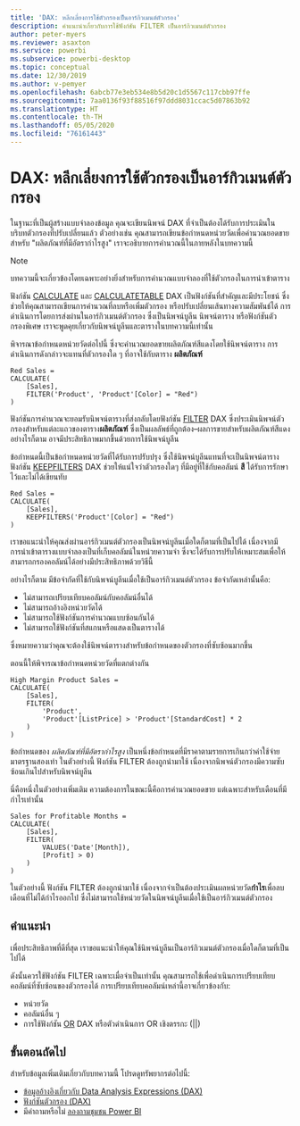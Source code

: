 ```yaml
---
title: 'DAX: หลีกเลี่ยงการใช้ตัวกรองเป็นอาร์กิวเมนต์ตัวกรอง'
description: คำแนะนำเกี่ยวกับการใช้ฟังก์ชัน FILTER เป็นอาร์กิวเมนต์ตัวกรอง
author: peter-myers
ms.reviewer: asaxton
ms.service: powerbi
ms.subservice: powerbi-desktop
ms.topic: conceptual
ms.date: 12/30/2019
ms.author: v-pemyer
ms.openlocfilehash: 6abcb77e3eb534e8b5d20c1d5567c117cbb97ffe
ms.sourcegitcommit: 7aa0136f93f88516f97ddd8031ccac5d07863b92
ms.translationtype: HT
ms.contentlocale: th-TH
ms.lasthandoff: 05/05/2020
ms.locfileid: "76161443"
---
```

# <a name="dax-avoid-using-filter-as-a-filter-argument"></a>DAX: หลีกเลี่ยงการใช้ตัวกรองเป็นอาร์กิวเมนต์ตัวกรอง

ในฐานะที่เป็นผู้สร้างแบบจำลองข้อมูล คุณจะเขียนนิพจน์ DAX ที่จำเป็นต้องได้รับการประเมินในบริบทตัวกรองที่ปรับเปลี่ยนแล้ว ตัวอย่างเช่น คุณสามารถเขียนข้อกำหนดหน่วยวัดเพื่อคำนวณยอดขายสำหรับ "ผลิตภัณฑ์ที่มีอัตรากำไรสูง" เราจะอธิบายการคำนวณนี้ในภายหลังในบทความนี้

> [!NOTE]
> บทความนี้จะเกี่ยวข้องโดยเฉพาะอย่างยิ่งสำหรับการคำนวณแบบจำลองที่ใช้ตัวกรองในการนำเข้าตาราง

ฟังก์ชัน [CALCULATE](/dax/calculate-function-dax) และ [CALCULATETABLE](/dax/calculatetable-function-dax) DAX เป็นฟังก์ชันที่สำคัญและมีประโยชน์ ซึ่งช่วยให้คุณสามารถเขียนการคำนวณที่ลบหรือเพิ่มตัวกรอง หรือปรับเปลี่ยนเส้นทางความสัมพันธ์ได้ การดำเนินการโดยการส่งผ่านในอาร์กิวเมนต์ตัวกรอง ซึ่งเป็นนิพจน์บูลีน นิพจน์ตาราง หรือฟังก์ชันตัวกรองพิเศษ เราจะพูดคุยเกี่ยวกับนิพจน์บูลีนและตารางในบทความนี้เท่านั้น

พิจารณาข้อกำหนดหน่วยวัดต่อไปนี้ ซึ่งจะคำนวณยอดขายผลิตภัณฑ์สีแดงโดยใช้นิพจน์ตาราง การดำเนินการดังกล่าวจะแทนที่ตัวกรองใด ๆ ที่อาจใช้กับตาราง **ผลิตภัณฑ์**

```dax
Red Sales =
CALCULATE(
    [Sales],
    FILTER('Product', 'Product'[Color] = "Red")
)
```

ฟังก์ชันการคำนวณจะยอมรับนิพจน์ตารางที่ส่งกลับโดยฟังก์ชัน [FILTER](/dax/filter-function-dax) DAX ซึ่งประเมินนิพจน์ตัวกรองสำหรับแต่ละแถวของตาราง**ผลิตภัณฑ์** ซึ่งเป็นผลลัพธ์ที่ถูกต้อง–ผลการขายสำหรับผลิตภัณฑ์สีแดง อย่างไรก็ตาม อาจมีประสิทธิภาพมากขึ้นด้วยการใช้นิพจน์บูลีน

ข้อกำหนดนี้เป็นข้อกำหนดหน่วยวัดที่ได้รับการปรับปรุง ซึ่งใช้นิพจน์บูลีนแทนที่จะเป็นนิพจน์ตาราง ฟังก์ชัน [KEEPFILTERS](/dax/keepfilters-function-dax) DAX ช่วยให้แน่ใจว่าตัวกรองใดๆ ที่มีอยู่ที่ใช้กับคอลัมน์ **สี** ได้รับการรักษาไว้และไม่ได้เขียนทับ

```dax
Red Sales =
CALCULATE(
    [Sales],
    KEEPFILTERS('Product'[Color] = "Red")
)
```

เราขอแนะนำให้คุณส่งผ่านอาร์กิวเมนต์ตัวกรองเป็นนิพจน์บูลีนเมื่อใดก็ตามที่เป็นไปได้ เนื่องจากมีการนำเข้าตารางแบบจำลองเป็นที่เก็บคอลัมน์ในหน่วยความจำ ซึ่งจะได้รับการปรับให้เหมาะสมเพื่อให้สามารถกรองคอลัมน์ได้อย่างมีประสิทธิภาพด้วยวิธีนี้

อย่างไรก็ตาม มีข้อจำกัดที่ใช้กับนิพจน์บูลีนเมื่อใช้เป็นอาร์กิวเมนต์ตัวกรอง ข้อจำกัดเหล่านั้นคือ:

- ไม่สามารถเปรียบเทียบคอลัมน์กับคอลัมน์อื่นได้
- ไม่สามารถอ้างอิงหน่วยวัดได้
- ไม่สามารถใช้ฟังก์ชันการคำนวณแบบซ้อนกันได้
- ไม่สามารถใช้ฟังก์ชันที่สแกนหรือแสดงเป็นตารางได้

ซึ่งหมายความว่าคุณจะต้องใช้นิพจน์ตารางสำหรับข้อกำหนดของตัวกรองที่ซับซ้อนมากขึ้น

ตอนนี้ให้พิจารณาข้อกำหนดหน่วยวัดที่แตกต่างกัน

```dax
High Margin Product Sales =
CALCULATE(
    [Sales],
    FILTER(
        'Product',
        'Product'[ListPrice] > 'Product'[StandardCost] * 2
    )
)
```

ข้อกำหนดของ _ผลิตภัณฑ์ที่มีอัตรากำไรสูง_ เป็นหนึ่งข้อกำหนดที่มีราคาตามรายการเกินกว่าค่าใช้จ่ายมาตรฐานสองเท่า ในตัวอย่างนี้ ฟังก์ชัน FILTER ต้องถูกนำมาใช้ เนื่องจากนิพจน์ตัวกรองมีความซับซ้อนเกินไปสำหรับนิพจน์บูลีน

นี่คือหนึ่งในตัวอย่างเพิ่มเติม ความต้องการในขณะนี้คือการคำนวณยอดขาย แต่เฉพาะสำหรับเดือนที่มีกำไรเท่านั้น

```dax
Sales for Profitable Months =
CALCULATE(
    [Sales],
    FILTER(
        VALUES('Date'[Month]),
        [Profit] > 0)
    )
)
```

ในตัวอย่างนี้ ฟังก์ชัน FILTER ต้องถูกนำมาใช้ เนื่องจากจำเป็นต้องประเมินผลหน่วยวัด**กำไร**เพื่อลบเดือนที่ไม่ได้กำไรออกไป ซึ่งไม่สามารถใช้หน่วยวัดในนิพจน์บูลีนเมื่อใช้เป็นอาร์กิวเมนต์ตัวกรอง

## <a name="recommendations"></a>คำแนะนำ

เพื่อประสิทธิภาพที่ดีที่สุด เราขอแนะนำให้คุณใช้นิพจน์บูลีนเป็นอาร์กิวเมนต์ตัวกรองเมื่อใดก็ตามที่เป็นไปได้

ดังนั้นควรใช้ฟังก์ชัน FILTER เฉพาะเมื่อจำเป็นเท่านั้น คุณสามารถใช้เพื่อดำเนินการเปรียบเทียบคอลัมน์ที่ซับซ้อนของตัวกรองได้ การเปรียบเทียบคอลัมน์เหล่านี้อาจเกี่ยวข้องกับ:

- หน่วยวัด
- คอลัมน์อื่น ๆ
- การใช้ฟังก์ชัน [OR](/dax/or-function-dax) DAX หรือตัวดำเนินการ OR เชิงตรรกะ (||)

## <a name="next-steps"></a>ขั้นตอนถัดไป

สำหรับข้อมูลเพิ่มเติมเกี่ยวกับบทความนี้ โปรดดูทรัพยากรต่อไปนี้:

- [ข้อมูลอ้างอิงเกี่ยวกับ Data Analysis Expressions (DAX)](/dax/)
- [ฟังก์ชันตัวกรอง (DAX)](/dax/filter-function-dax)
- มีคำถามหรือไม่ [ลองถามชุมชน Power BI](https://community.powerbi.com/)
